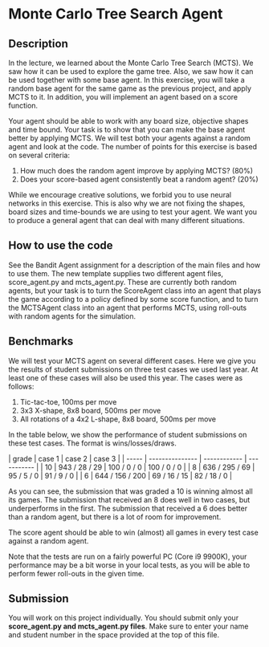 # Monte Carlo Tree Search Agent

## Description

In the lecture, we learned about the Monte Carlo Tree Search (MCTS). We saw how it can be used to explore the game tree. Also, we saw how it can be used together with some base agent. In this exercise, you will take a random base agent for the same game as the previous project, and apply MCTS to it. In addition, you will implement an agent based on a score function.

Your agent should be able to work with any board size, objective shapes and time bound. Your task is to show that you can make the base agent better by applying MCTS. We will test both your agents against a random agent and look at the code. The number of points for this exercise is based on several criteria:

1. How much does the random agent improve by applying MCTS? (80%)
2. Does your score-based agent consistently beat a random agent? (20%)

While we encourage creative solutions, we forbid you to use neural networks in this exercise. This is also why we are not fixing the shapes, board sizes and time-bounds we are using to test your agent. We want you to produce a general agent that can deal with many different situations.

## How to use the code

See the Bandit Agent assignment for a description of the main files and how to use them. The new template supplies two different agent files, score_agent.py and mcts_agent.py. These are currently both random agents, but your task is to turn the ScoreAgent class into an agent that plays the game according to a policy defined by some score function, and to turn the MCTSAgent class into an agent that performs MCTS, using roll-outs with random agents for the simulation.

## Benchmarks

We will test your MCTS agent on several different cases. Here we give you the results of student submissions on three test cases we used last year. At least one of these cases will also be used this year. The cases were as follows:

1. Tic-tac-toe, 100ms per move
2. 3x3 X-shape, 8x8 board, 500ms per move
3. All rotations of a 4x2 L-shape, 8x8 board, 500ms per move

In the table below, we show the performance of student submissions on these test cases. The format is wins/losses/draws.

| grade | case 1          | case 2       | case 3      |
| ----- | --------------- | ------------ | ----------- |
| 10	| 943 / 28 / 29   | 100 / 0 / 0  | 100 / 0 / 0 |
| 8	| 636 / 295 / 69  | 95 / 5 / 0   | 91 / 9 / 0  |
| 6	| 644 / 156 / 200 | 69 / 16 / 15 | 82 / 18 / 0 |

As you can see, the submission that was graded a 10 is winning almost all its games. The submission that received an 8 does well in two cases, but underperforms in the first. The submission that received a 6 does better than a random agent, but there is a lot of room for improvement.

The score agent should be able to win (almost) all games in every test case against a random agent.

Note that the tests are run on a fairly powerful PC (Core i9 9900K), your performance may be a bit worse in your local tests, as you will be able to perform fewer roll-outs in the given time.

## Submission

You will work on this project individually. You should submit only your **score_agent.py and mcts_agent.py files**. Make sure to enter your name and student number in the space provided at the top of this file.
